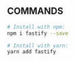 ## COMMANDS
```sh
# Install with npm:
npm i fastify --save

# Install with yarn:
yarn add fastify
```
